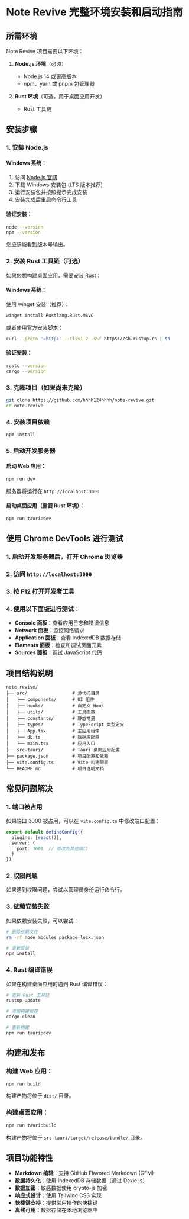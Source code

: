 # Note Revive 完整环境安装和启动指南

## 所需环境

Note Revive 项目需要以下环境：

1. **Node.js 环境**（必须）
   - Node.js 14 或更高版本
   - npm、yarn 或 pnpm 包管理器

2. **Rust 环境**（可选，用于桌面应用开发）
   - Rust 工具链

## 安装步骤

### 1. 安装 Node.js

#### Windows 系统：

1. 访问 [Node.js 官网](https://nodejs.org/zh-cn/download/)
2. 下载 Windows 安装包 (LTS 版本推荐)
3. 运行安装包并按照提示完成安装
4. 安装完成后重启命令行工具

#### 验证安装：

```bash
node --version
npm --version
```

您应该能看到版本号输出。

### 2. 安装 Rust 工具链（可选）

如果您想构建桌面应用，需要安装 Rust：

#### Windows 系统：

使用 winget 安装（推荐）：
```bash
winget install Rustlang.Rust.MSVC
```

或者使用官方安装脚本：
```bash
curl --proto '=https' --tlsv1.2 -sSf https://sh.rustup.rs | sh
```

#### 验证安装：

```bash
rustc --version
cargo --version
```

### 3. 克隆项目（如果尚未克隆）

```bash
git clone https://github.com/hhhh124hhhh/note-revive.git
cd note-revive
```

### 4. 安装项目依赖

```bash
npm install
```

### 5. 启动开发服务器

#### 启动 Web 应用：

```bash
npm run dev
```

服务器将运行在 `http://localhost:3000`

#### 启动桌面应用（需要 Rust 环境）：

```bash
npm run tauri:dev
```

## 使用 Chrome DevTools 进行测试

### 1. 启动开发服务器后，打开 Chrome 浏览器
### 2. 访问 `http://localhost:3000`
### 3. 按 F12 打开开发者工具
### 4. 使用以下面板进行测试：

- **Console 面板**：查看应用日志和错误信息
- **Network 面板**：监控网络请求
- **Application 面板**：查看 IndexedDB 数据存储
- **Elements 面板**：检查和调试页面元素
- **Sources 面板**：调试 JavaScript 代码

## 项目结构说明

```
note-revive/
├── src/                 # 源代码目录
│   ├── components/      # UI 组件
│   ├── hooks/           # 自定义 Hook
│   ├── utils/           # 工具函数
│   ├── constants/       # 静态常量
│   ├── types/           # TypeScript 类型定义
│   ├── App.tsx          # 主应用组件
│   ├── db.ts            # 数据库配置
│   └── main.tsx         # 应用入口
├── src-tauri/           # Tauri 桌面应用配置
├── package.json         # 项目配置和依赖
├── vite.config.ts       # Vite 构建配置
└── README.md            # 项目说明文档
```

## 常见问题解决

### 1. 端口被占用

如果端口 3000 被占用，可以在 `vite.config.ts` 中修改端口配置：

```typescript
export default defineConfig({
  plugins: [react()],
  server: {
    port: 3001  // 修改为其他端口
  }
})
```

### 2. 权限问题

如果遇到权限问题，尝试以管理员身份运行命令行。

### 3. 依赖安装失败

如果依赖安装失败，可以尝试：

```bash
# 删除依赖文件
rm -rf node_modules package-lock.json

# 重新安装
npm install
```

### 4. Rust 编译错误

如果在构建桌面应用时遇到 Rust 编译错误：

```bash
# 更新 Rust 工具链
rustup update

# 清理构建缓存
cargo clean

# 重新构建
npm run tauri:dev
```

## 构建和发布

### 构建 Web 应用：

```bash
npm run build
```

构建产物将位于 `dist/` 目录。

### 构建桌面应用：

```bash
npm run tauri:build
```

构建产物将位于 `src-tauri/target/release/bundle/` 目录。

## 项目功能特性

- **Markdown 编辑**：支持 GitHub Flavored Markdown (GFM)
- **数据持久化**：使用 IndexedDB 存储数据（通过 Dexie.js）
- **数据加密**：敏感数据使用 crypto-js 加密
- **响应式设计**：使用 Tailwind CSS 实现
- **快捷键支持**：提供常用操作的快捷键
- **离线可用**：数据存储在本地浏览器中
